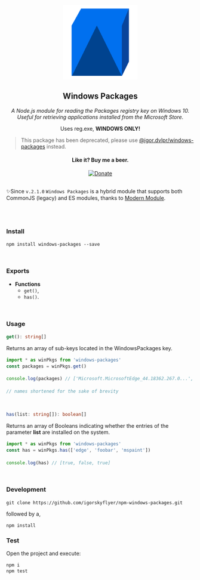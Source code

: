 <div align="center">
<img src="https://raw.githubusercontent.com/igorskyflyer/npm-windows-packages/master/assets/windows-packages.png" alt="Windows Packages - NPM Package" width="200" height="200">
<h2>Windows Packages</h2>

<em>A Node.js module for reading the Packages registry key on Windows 10. Useful for retrieving applications installed from the Microsoft Store.</em>

</div>

<p align="center">
Uses reg.exe, <strong>WINDOWS ONLY!</strong>
</p>

> This package has been deprecated, please use [@igor.dvlpr/windows-packages](https://www.npmjs.com/package/@igor.dvlpr/windows-packages) instead.

<div align="center">
<h4>Like it? Buy me a beer.</h4>
<a href="https://www.paypal.me/igorskyflyer"><img src="https://img.shields.io/badge/Donate-PayPal-green.svg" alt="Donate"></a>
</div>

<br>

✨Since `v.2.1.0` `Windows Packages` is a hybrid module that supports both CommonJS (legacy) and ES modules, thanks to [Modern Module](https://github.com/igorskyflyer/npm-modern-module).

<br>
<br>

### Install

```shell
npm install windows-packages --save
```

<br>

### Exports

- **Functions**
  - `get()`,<br>
  - `has()`.<br>

 <br>

### Usage

```ts
get(): string[]
```

Returns an array of sub-keys located in the WindowsPackages key.

```js
import * as winPkgs from 'windows-packages'
const packages = winPkgs.get()

console.log(packages) // ['Microsoft.MicrosoftEdge_44.18362.267.0...', 'Microsoft.Microsoft3DViewer_7.1908.9012.0...',...]

// names shortened for the sake of brevity
```

<br>

```ts
has(list: string[]): boolean[]
```

Returns an array of Booleans indicating whether the entries of the parameter **list** are installed on the system.

```js
import * as winPkgs from 'windows-packages'
const has = winPkgs.has(['edge', 'foobar', 'mspaint'])

console.log(has) // [true, false, true]
```

<br>

### Development

```shell
git clone https://github.com/igorskyflyer/npm-windows-packages.git
```

followed by a,

```shell
npm install
```

### Test

Open the project and execute:

```shell
npm i
npm test
```
